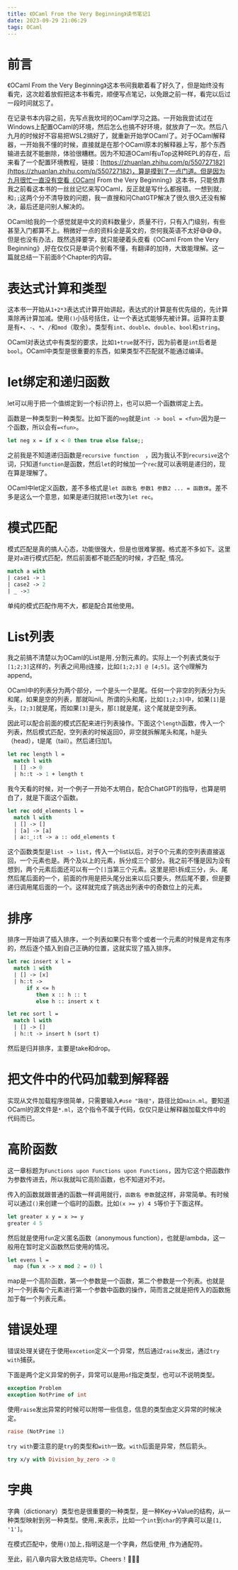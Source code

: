 ```yaml
---
title: 《OCaml From the Very Beginning》读书笔记1
date: 2023-09-29 21:06:29
tags: OCaml
---
```


# 前言

《OCaml From the Very Beginning》这本书间我歇着看了好久了，但是始终没有看完，这次趁着放假把这本书看完，顺便写点笔记，以免跟之前一样，看完以后过一段时间就忘了。

在记录书本内容之前，先写点我坎坷的OCaml学习之路。一开始我尝试过在Windows上配置OCaml的环境，然后怎么也搞不好环境，就放弃了一次。然后八九月的时候好不容易把WSL2搞好了，就重新开始学OCaml了。对于OCaml解释器，一开始我不懂的时候，直接就是在那个OCaml原本的解释器上写，那个东西输进去就不能删除，体验很糟糕。因为不知道OCaml有uTop这种REPL的存在，后来看了一个配置环境教程，链接：[https://zhuanlan.zhihu.com/p/550727182](https://zhuanlan.zhihu.com/p/550727182)，算是摸到了一点门道。但是因为九月很忙一直没有空看《OCaml From the Very Beginning》这本书，只能依靠我之前看这本书的一丝丝记忆来写OCaml，反正就是写什么都报错。一想到就`;`和`;;`这两个分不清导致的问题，我一直搜和问ChatGTP解决了很久很久还没有解决，最后还是问别人解决的。

OCaml给我的一个感觉就是中文的资料数量少，质量不行，只有入门级别，有些甚至入门都算不上。稍微好一点的资料全是英文的，奈何我英语不太好😅😅😅。但是也没有办法，既然选择要学，就只能硬着头皮看《OCaml From the Very Beginning》,好在仅仅只是单词个别看不懂，有翻译的加持，大致能理解。这一篇就总结一下前面8个Chapter的内容。



# 表达式计算和类型

这本书一开始从`1+2*3`表达式计算开始讲起，表达式的计算是有优先级的，先计算乘除再计算加减。使用`()`小括号括住，让一个表达式能够先被计算。运算符主要是有`+`、`-`、`*`、`/`和`mod`（取余）。类型有`int`、`double`、`double`、`bool`和`string`。

OCaml对表达式中有类型的要求，比如`1+true`就不行，因为前者是`int`后者是`bool`。OCaml中类型是很重要的东西，如果类型不匹配就不能通过编译。



# let绑定和递归函数

let可以用于把一个值绑定到一个标识符上，也可以把一个函数绑定上去。

函数是一种类型到一种类型。比如下面的`neg`就是`int -> bool = <fun>`因为是一个函数，所以会有`=<fun>`。

```ocaml
let neg x = if x < 0 then true else false;;
```

之前我是不知道递归函数是`recursive function  `，因为我认不到`recursive`这个词，只知道`function`是函数，然后`let`的时候加一个`rec`就可以表明是递归的，现在算是理解了。

OCaml中let定义函数，差不多格式是`let 函数名 参数1 参数2 ... = 函数体`。差不多是这么一个意思，如果是递归就把`let`改为`let rec`。



# 模式匹配

模式匹配是真的搞人心态，功能很强大，但是也很难掌握。格式差不多如下。这里是对`a`进行模式匹配，然后前面都不能匹配的时候，才匹配`_`情况。

```ocaml
match a with
| case1 -> 1
| case2 -> 2
| _ ->3
```

单纯的模式匹配作用不大，都是配合其他使用。



# List列表

我之前搞不清楚以为OCaml的List是用`,`分割元素的。实际上一个列表式类似于`[1;2;3]`这样的，列表之间用`@`连接，比如`[1;2;3] @ [4;5]`。这个`@`理解为append。

OCaml中的列表分为两个部分，一个是头一个是尾。任何一个非空的列表分为头和尾，如果是空的列表，那就叫nil。所谓的头和尾，比如`[1;2;3]`中，如果`[1]`是头，`[2;3]`就是尾，而如果`[3]`是头，那`[]`就是尾，这个尾就是空列表。

因此可以配合前面的模式匹配来进行列表操作。下面这个`length`函数，传入一个列表，然后模式匹配，空列表的时候返回0，非空就拆解尾头和尾，h是头（head），t是尾（tail）。然后递归加1。

```ocaml
let rec length l = 
  match l with
  | [] -> 0
  | h::t -> 1 + length t
```



我今天看的时候，对一个例子一开始不太明白，配合ChatGPT的指导，也算是明白了，就是下面这个函数。

```ocaml
let rec odd_elements l =
  match l with
  | [] -> []
  | [a] -> [a]
  | a::_::t -> a :: odd_elements t
```

这个函数类型是`list -> list`，传入一个list以后，对于0个元素的空列表直接返回，一个元素也是。两个及以上的元素，拆分成三个部分。我之前不懂是因为没有想到，两个元素后面还可以有一个`[]`当第三个元素。这里是把`l`拆成三分，头、尾然后尾后面的一个，前面的作用是把头尾分出来以后只要头，然后尾不要，但是要递归调用尾后面的一个。这样就完成了挑选出列表中的奇数位上的元素。



# 排序

排序一开始讲了插入排序，一个列表如果只有零个或者一个元素的时候是肯定有序的，然后逐个插入到自己正确的位置，这就实现了插入排序。

```ocaml
let rec insert x l =
  match 1 with
  | [] -> [x]
  | h::t -> 
      if x <= h
         then x :: h :: t
         else h :: insert x t

let rec sort l =
  match l with
  | [] -> []
  | h::t -> insert h (sort t)
```



然后是归并排序，主要是take和drop。



# 把文件中的代码加载到解释器

实现从文件加载程序很简单，只需要输入`#use "路径"`，路径比如`main.ml`。要知道OCaml的源文件是`*.ml`，这个指令不属于代码，仅仅只是让解释器加载文件中的代码而已。



# 高阶函数

这一章标题为`Functions upon Functions upon Functions`，因为它这个把函数作为参数传进去，所以我就叫它高阶函数，也不知道对不对。

传入的函数就跟普通的函数一样调用就行，`函数名 参数`就这样，非常简单。有时候可以通过`()`来创建一个临时的函数。比如`(x >= y) 4 5`等价于下面这样。

```ocaml
let greater x y = x >= y
greater 4 5
```

然后就是使用`fun`定义匿名函数（anonymous function），也就是lambda，这一般用在暂时定义函数然后使用的情况。

```ocaml
let evens l =
  map (fun x -> x mod 2 = 0) l
```

map是一个高阶函数，第一个参数是一个函数，第二个参数是一个列表。也就是对一个列表每个元素进行第一个参数中函数的操作，简而言之就是把传入的函数施加于每一个列表元素。



# 错误处理

错误处理关键在于使用`excetion`定义一个异常，然后通过`raise`发出，通过`try with`捕获。

下面是两个定义异常的例子，异常可以是用`of`指定类型，也可以不说明类型。

```ocaml
exception Problem
exception NotPrime of int
```

使用`raise`发出异常的时候可以附带一些信息，信息的类型由定义异常的时候决定。

```ocaml
raise (NotPrime 1)
```

`try with`要注意的是`try`的类型和`with`一致。`with`后面是异常，然后箭头。

```ocaml
try x/y with Division_by_zero -> 0
```



# 字典

字典（dictionary）类型也是很重要的一种类型，是一种Key->Value的结构，从一种类型映射到另一种类型。使用`,`来表示，比如一个`int`到`char`的字典可以是`[1, '1']`。

在模式匹配中，使用`()`加上`,`指明这是一个字典，然后使用`_`作为通配符。



至此，前八章内容大致总结完毕。Cheers！🥰🥰🥰
